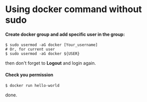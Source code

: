 # Using docker command without sudo

#### Create docker group and add specific user in the group:

```shell
$ sudo usermod -aG docker [Your_username]
# Or, for current user
$ sudo usermod -aG docker ${USER}
```

then don't forget to **Logout** and login again.

#### Check you permission 

```shell
$ docker run hello-world
```

done.